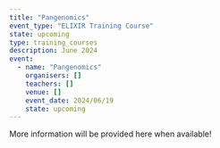 ```yaml
---
title: "Pangenomics"
event_type: "ELIXIR Training Course"
state: upcoming
type: training_courses
description: June 2024
event:
  - name: "Pangenomics"
    organisers: []
    teachers: []
    venue: []
    event_date: 2024/06/19
    state: upcoming
---
```


More information will be provided here when available!

